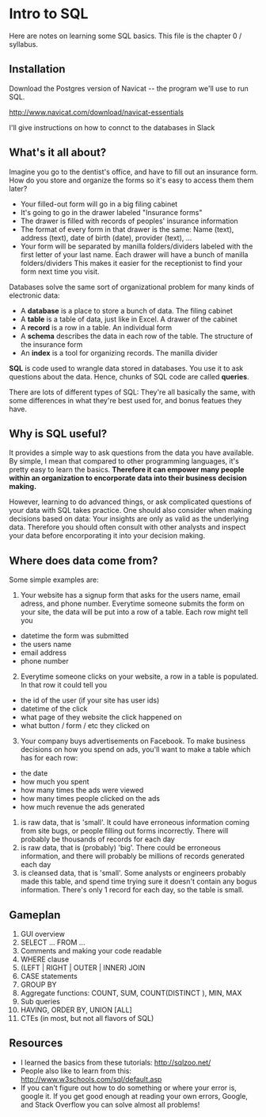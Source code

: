 # Intro to SQL

Here are notes on learning some SQL basics. This file is the chapter 0 / syllabus.

## Installation

Download the Postgres version of Navicat -- the program we'll use to run SQL.

http://www.navicat.com/download/navicat-essentials

I'll give instructions on how to connct to the databases in Slack

## What's it all about?

Imagine you go to the dentist's office, and have to fill out an insurance form. 
How do you store and organize the forms so it's easy to access them them later?

- Your filled-out form will go in a big filing cabinet
- It's going to go in the drawer labeled "Insurance forms"
- The drawer is filled with records of peoples' insurance information
- The format of every form in that drawer is the same: 
    Name (text), address (text), date of birth (date), provider (text), ...
- Your form will be separated by manilla folders/dividers labeled with the first letter of your last name. 
    Each drawer will have a bunch of manilla folders/dividers
    This makes it easier for the receptionist to find your form next time you visit.

Databases solve the same sort of organizational problem for many kinds of electronic data:

- A **database** is a place to store a bunch of data. The filing cabinet
- A **table** is a table of data, just like in Excel. A drawer of the cabinet
- A **record** is a row in a table. An individual form
- A **schema** describes the data in each row of the table. The structure of the insurance form
- An **index** is a tool for organizing records. The manilla divider

**SQL** is code used to wrangle data stored in databases.
You use it to ask questions about the data. Hence, chunks of SQL code are called **queries**.

There are lots of different types of SQL: They're all basically the same, with some differences in what they're best used for, and bonus featues they have.

## Why is SQL useful?

It provides a simple way to ask questions from the data you have available.
By simple, I mean that compared to other programming languages, it's pretty easy to learn the basics.
**Therefore it can empower many people within an organization to encorporate data into their business decision making.**

However, learning to do advanced things, or ask complicated questions of your data with SQL takes practice.
One should also consider when making decisions based on data: Your insights are only as valid as the underlying data.
Therefore you should often consult with other analysts and inspect your data before encorporating it into your decision making.

## Where does data come from?

Some simple examples are:
1. Your website has a signup form that asks for the users name, email adress, and phone number. Everytime someone submits the form on your site, the data will be put into a row of a table. Each row might tell you
  - datetime the form was submitted
  - the users name
  - email address
  - phone number

2. Everytime someone clicks on your website, a row in a table is populated. In that row it could tell you
  - the id of the user (if your site has user ids)
  - datetime of the click
  - what page of they website the click happened on
  - what button / form / etc they clicked on

3. Your company buys advertisements on Facebook. To make business decisions on how you spend on ads, you'll want to make a table which has for each row:
  - the date
  - how much you spent
  - how many times the ads were viewed
  - how many times people clicked on the ads
  - how much revenue the ads generated

1. is raw data, that is 'small'. It could have erroneous information coming from site bugs, or people filling out forms incorrectly. There will probably be thousands of records for each day
2. is raw data, that is (probably) 'big'. There could be erroneous information, and there will probably be millions of records generated each day
3. is cleansed data, that is 'small'. Some analysts or engineers probably made this table, and spend time trying sure it doesn't contain any bogus information. There's only 1 record for each day, so the table is small.

## Gameplan

1. GUI overview
2. SELECT ... FROM ...
3. Comments and making your code readable
4. WHERE clause
5. (LEFT | RIGHT | OUTER | INNER) JOIN
6. CASE statements
7. GROUP BY
8. Aggregate functions: COUNT, SUM, COUNT(DISTINCT ), MIN, MAX
9. Sub queries
10. HAVING, ORDER BY, UNION [ALL]
11. CTEs (in most, but not all flavors of SQL)

## Resources

- I learned the basics from these tutorials: http://sqlzoo.net/
- People also like to learn from this: http://www.w3schools.com/sql/default.asp
- If you can't figure out how to do something or where your error is, google it.
  If you get good enough at reading your own errors, Google, and Stack Overflow you can solve almost all problems!

